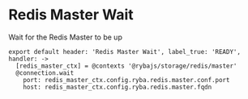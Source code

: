  
# Redis Master Wait
 
Wait for the Redis Master to be up

    export default header: 'Redis Master Wait', label_true: 'READY', handler: ->
      [redis_master_ctx] = @contexts '@rybajs/storage/redis/master'
      @connection.wait
        port: redis_master_ctx.config.ryba.redis.master.conf.port
        host: redis_master_ctx.config.ryba.redis.master.fqdn
